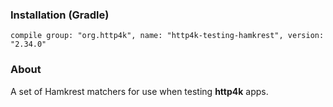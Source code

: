 ### Installation (Gradle)
```compile group: "org.http4k", name: "http4k-testing-hamkrest", version: "2.34.0"```

### About

A set of Hamkrest matchers for use when testing **http4k** apps.

<script src="https://gist-it.appspot.com/https://github.com/http4k/http4k/blob/master/src/docs/guide/modules/hamkrest/example.kt"></script>
